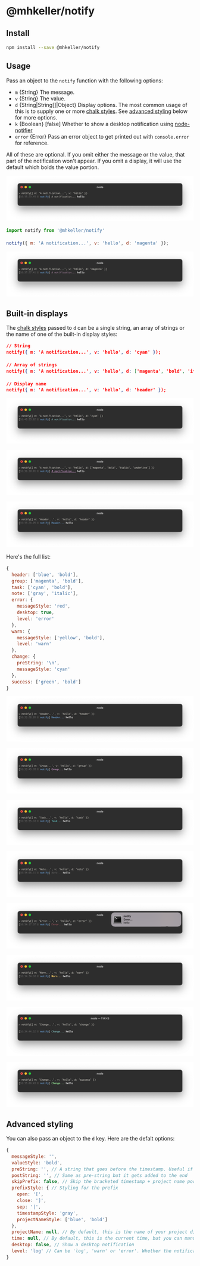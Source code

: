 @mhkeller/notify
===

## Install

```sh
npm install --save @mhkeller/notify
```

## Usage

Pass an object to the `notify` function with the following options:

* `m` {String} The message.
* `v` {String} The value.
* `d` {String|String[]|Object} Display options. The most common usage of this is to supply one or more [chalk styles](https://github.com/chalk/chalk). See [advanced styling](#advanced-styling) below for more options.
* `k` {Boolean} [false] Whether to show a desktop notification using [node-notifier](https://github.com/mikaelbr/node-notifier)
* `error` {Error} Pass an error object to get printed out with `console.error` for reference.

All of these are optional. If you omit either the message or the value, that part of the notification won't appear. If you omit a display, it will use the default which bolds the value portion.

![](./assets/default.png)

```js
import notify from '@mhkeller/notify'

notify({ m: 'A notification...', v: 'hello', d: 'magenta' });
```

![](./assets/magenta.png)

## Built-in displays

The [chalk styles](https://github.com/chalk/chalk) passed to `d` can be a single string, an array of strings or the name of one of the built-in display styles:

```json
// String
notify({ m: 'A notification...', v: 'hello', d: 'cyan' });

// Array of strings
notify({ m: 'A notification...', v: 'hello', d: ['magenta', 'bold', 'italic', 'underline'] });

// Display name
notify({ m: 'A notification...', v: 'hello', d: 'header' });
```

![](./assets/cyan.png)

![](./assets/magenta-options.png)

![](./assets/header.png)

Here's the full list:

```js
{
  header: ['blue', 'bold'],
  group: ['magenta', 'bold'],
  task: ['cyan', 'bold'],
  note: ['gray', 'italic'],
  error: {
    messageStyle: 'red',
    desktop: true,
    level: 'error'
  },
  warn: {
    messageStyle: ['yellow', 'bold'],
    level: 'warn'
  },
  change: {
    preString: '\n',
    messageStyle: 'cyan'
  },
  success: ['green', 'bold']
}
```

![](./assets/header.png)

![](./assets/group.png)

![](./assets/task.png)

![](./assets/note.png)

![](./assets/error.png)

![](./assets/warn.png)

![](./assets/change.png)

![](./assets/success.png)


## Advanced styling

You can also pass an object to the `d` key. Here are the defalt options:

```js
{
  messageStyle: '',
  valueStyle: 'bold',
  preString: '', // A string that goes before the timestamp. Useful if you want to put a line break character '\n'
  postString: '', // Same as pre-string but it gets added to the end
  skipPrefix: false, // Skip the bracketed timestamp + project name portion, called the prefix
  prefixStyle: { // Styling for the prefix
    open: '[',
    close: ']',
    sep: '|',
    timestampStyle: 'gray',
    projectNameStyle: ['blue', 'bold']
  },
  projectName: null, // By default, this is the name of your project directory but you can manually set it to something else here
  time: null, // By default, this is the current time, but you can manually set it to something else here
  desktop: false, // Show a desktop notification
  level: 'log' // Can be 'log', 'warn' or 'error'. Whether the notification gets called through `console.log`, `console.warn` or `console.error`.
}
```
